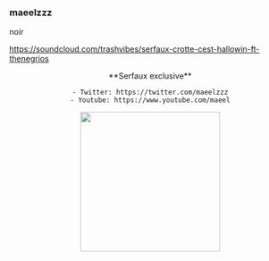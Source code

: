 ### maeelzzz


noir

https://soundcloud.com/trashvibes/serfaux-crotte-cest-hallowin-ft-thenegrios

<div align="center">
  **Serfaux exclusive**
  
    - Twitter: https://twitter.com/maeelzzz
    - Youtube: https://www.youtube.com/maeel
</div>

<div align="center">
      <img height="250" src="https://i.ibb.co/NZWgLct/BWVDz80n-U9j6o-R1x5-DCTspl-JEAM.gif&show_icons=true&hide_border=true">
</div>  
